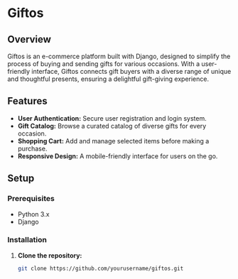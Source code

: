 # Giftos


## Overview

Giftos is an e-commerce platform built with Django, designed to simplify the process of buying and sending gifts for various occasions. With a user-friendly interface, Giftos connects gift buyers with a diverse range of unique and thoughtful presents, ensuring a delightful gift-giving experience.

## Features

- **User Authentication:** Secure user registration and login system.
- **Gift Catalog:** Browse a curated catalog of diverse gifts for every occasion.
- **Shopping Cart:** Add and manage selected items before making a purchase.
- **Responsive Design:** A mobile-friendly interface for users on the go.

## Setup

### Prerequisites

- Python 3.x
- Django

### Installation

1. **Clone the repository:**

   ```bash
   git clone https://github.com/yourusername/giftos.git


